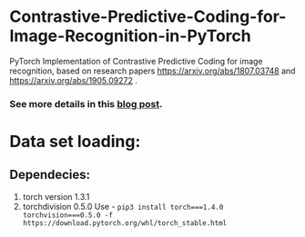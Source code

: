 # Contrastive-Predictive-Coding-for-Image-Recognition-in-PyTorch
PyTorch Implementation of Contrastive Predictive Coding for image recognition, based on research papers https://arxiv.org/abs/1807.03748 and  https://arxiv.org/abs/1905.09272 .

### See more details in this [blog post](https://mf1024.github.io/2019/05/27/contrastive-predictive-coding/).


# Data set loading:
## Dependecies: 
1) torch version 1.3.1
2) torchdivision 0.5.0
Use - 
```pip3 install torch===1.4.0 torchvision===0.5.0 -f https://download.pytorch.org/whl/torch_stable.html```

